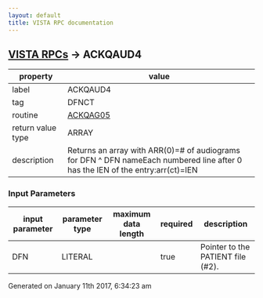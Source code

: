 ```yaml
---
layout: default
title: VISTA RPC documentation
---
```




## [VISTA RPCs](TableOfContent.md) &#8594; ACKQAUD4 

 property | value 
--- | --- 
 label | ACKQAUD4
 tag | DFNCT
 routine | [ACKQAG05](http://code.osehra.org/dox/Routine_ACKQAG05_source.html)
 return value type | ARRAY
 description | Returns an array with ARR(0)=# of audiograms for DFN ^ DFN nameEach numbered line after 0 has the IEN of the entry:arr(ct)=IEN

### Input Parameters

| input parameter | parameter type | maximum data length | required | description | 
| --- | --- | --- | --- | --- | 
| DFN | LITERAL |  | true | Pointer to the PATIENT file (#2). | 




Generated on January 11th 2017, 6:34:23 am